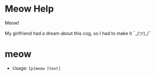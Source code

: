 # Meow Help

Meow!

My girlfriend had a dream about this cog, so I had to make it ¯\_(ツ)_/¯

# meow
 - Usage: `[p]meow [text]`
